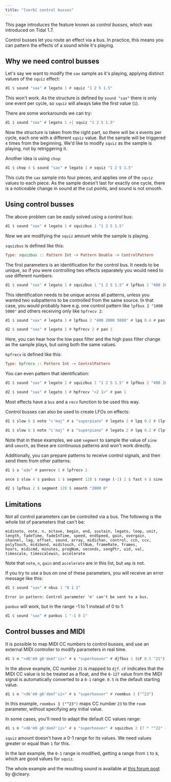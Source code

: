 ```yaml
---
title: "[verb] control busses"
---
```


This page introduces the feature known as *control busses*, which was
introduced on Tidal 1.7.

Control busses let you route an effect via a bus. In practice, this means you
can pattern the effects of a sound while it's playing.

## Why we need control busses

Let's say we want to modify the `sax` sample as it's playing, applying distinct values of the `squiz` effect:

```haskell
d1 $ sound "sax" # legato 1 # squiz "1 2 5 1.5"
```

This won't work. As the structure is defined by `sound "sax"` there is only one event per cycle, so `squiz` will always take the first value (`1`).

There are some workarounds we can try:

```haskell
d1 $ sound "sax" # legato 1 >| squiz "1 2 5 1.5"
```

Now the structure is taken from the right part, so there will be `4` events per cycle, each one with a different `squiz` value. But the sample will be triggered `4` times from the beginning. We'd like to modify `squiz` as the sample is playing, not by retriggering it.

Another idea is using `chop`:

```haskell
d1 $ chop 4 $ sound "sax" # legato 1 # squiz "1 2 5 1.5"
```

This cuts the `sax` sample into four pieces, and applies one of the `squiz` values to each piece. As the sample doesn't last for exactly one cycle, there is a noticeable change in sound at the cut points, and sound is not smooth.

## Using control busses

The above problem can be easily solved using a control bus:

```haskell
d1 $ sound "sax" # legato 1 # squizbus 1 "1 2 5 1.5"
```

Now we are modifying the `squiz` amount while the sample is playing.

`squizbus` is defined like this:

```haskell
Type: squizbus :: Pattern Int -> Pattern Double -> ControlPattern
```

The first parameters is an identification for the control bus. It needs to be unique, so if you were controlling two effects separately you would need to use different numbers:

```haskell
d1 $ sound "sax" # legato 1 # squizbus 1 "1 2 5 1.5" # lpfbus 2 "400 2000 3000" # lpq 0.2
```

This identification needs to be unique across all patterns, unless you wanted two subpatterns to be controlled from the same source. In that case, you would probably have e.g. one control pattern like `lpfbus 2 "1000 5000"` and others receiving only like `hpfrecv 2`:

```haskell
d1 $ sound "sax" # legato 1 # lpfbus 2 "400 2000 5000" # lpq 0.4 # pan 0

d2 $ sound "sax" # legato 1 # hpfrecv 2 # pan 1
```

Here, you can hear how the low pass filter and the high pass filter change as the sample plays, but using both the same values.

`hpfrecv` is defined like this:

```haskell
Type: hpfrecv :: Pattern Int -> ControlPattern
```

You can even pattern that identification:

```haskell
d1 $ sound "sax" # legato 1 # squizbus 1 "1 2 5 1.5" # lpfbus 2 "400 2000 5000" # lpq 0.4 # pan 0

d2 $ sound "sax" # legato 1 # hpfrecv "<2 1>" # pan 1
```

Most effects have a `bus` and a `recv` function to be used this way.

Control busses can also be used to create LFOs on effects:

```haskell
d1 $ slow 6 $ note "c'maj" # s "superpiano" # legato 2 # lpq 0.2 # (lpfbus 1 $ segment 512 $ fast 4 $ range 200 2000 $ sine)

d1 $ slow 6 $ note "c'maj" # s "superpiano" # legato 2 # lpq 0.2 # (lpfbus 1 $ segment 512 $ fast 4 $ smooth "200 2000")
```

Note that in these examples, we use `segment` to sample the value of `sine` and `smooth`, as these are continuous patterns and won't work directly.

Additionally, you can prepare patterns to receive control signals, and then send them from other patterns:

```haskell
d1 $ s "ade" # panrecv 1 # lpfrecv 2

once $ slow 4 $ panbus 1 $ segment 128 $ range (-1) 1 $ fast 4 $ sine

d2 $ lpfbus 2 $ segment 128 $ smooth "2000 0"
```

## Limitations

Not all control parameters can be controlled via a bus. The following is the whole list of parameters that can't be:

```
midinote, note, n, octave, begin, end, sustain, legato, loop, unit, length, fadeTime, fadeInTime, speed, endSpeed, gain, overgain,
channel, lag, offset, sound, array, midichan, control, ccn, ccv, polyTouch, midibend, miditouch, ctlNum, frameRate, frames,
hours, midicmd, minutes, progNum, seconds, songPtr, uid, val, timescale, timescalewin, accelerate
```

Note that `note`, `n`, `gain` and `accelerate` are in this list, but `amp` is not.

If you try to use a bus on one of these parameters, you will receive an error message like this:

```haskell
d1 $ sound "sax" # nbus 1 "0 1 2"
```
```
Error in pattern: Control parameter 'n' can't be sent to a bus.
```

`panbus` will work, but in the range -1 to 1 instead of 0 to 1:

```haskell
d1 $ sound "sax" # panbus 1 "-1 0 1"
```

## Control busses and MIDI

It is possible to map MIDI CC numbers to control busses, and use an external MIDI controller to modify parameters in real time.

```haskell
d1 $ n "<d6'm9 g6'dom7'ii>" # s "superhoover" # djfbus 1 (cF 0.5 "21")
```

In the above example, CC number `21` is mapped to `djf`. `cF` indicates that the MIDI CC value is to be treated as a float, and the `0-127` value from the MIDI signal is automatically converted to a `0-1` range. `0.5` is the default starting value.

```haskell
d1 $ n "<d6'm9 g6'dom7'ii>" # s "superhoover" # roombus 3 ("^23")
```

In this example, `roombus 3 ("^23")` maps CC number `23` to the `room` parameter, without specifying any initial value.

In some cases, you'll need to adapt the default CC values range:

```haskell
d1 $ n "<d6'm9 g6'dom7'ii>" # s "superhoover" # squizbus 2 (7 * "^22" + 1)
```

`squiz` amount doesn't have a 0-1 range for its values. We need values greater or equal than `1` for this.

In the last example, the `0-1` range is modified, getting a range from `1` to `8`, which are good values for `squiz`.

The whole example and the resulting sound is available at [this forum post](https://club.tidalcycles.org/t/tidal-1-7-control-busses-midi-control-input/2934/1) by @cleary.
